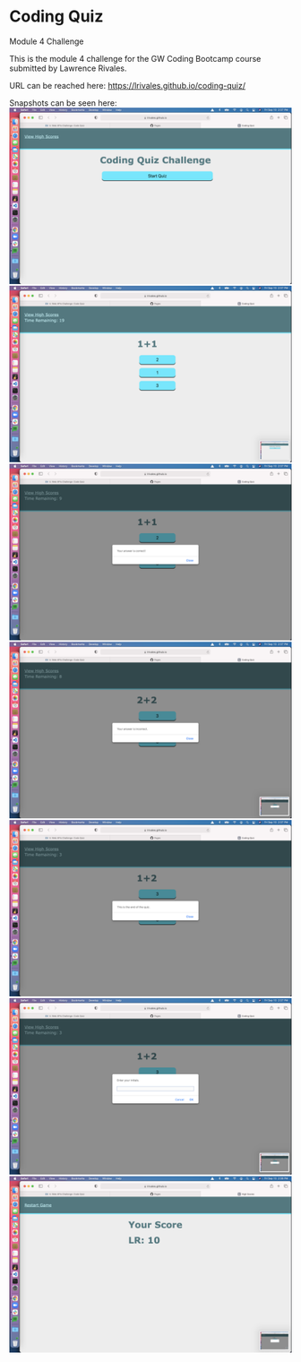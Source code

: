 # Coding Quiz

Module 4 Challenge

This is the module 4 challenge for the GW Coding Bootcamp course submitted by Lawrence Rivales.

URL can be reached here: https://lrivales.github.io/coding-quiz/

Snapshots can be seen here:
![Start](assets/snapshots/start.png)
![1st Question](assets/snapshots/first-question.png)
![Correct Answer](assets/snapshots/correct-answer.png)
![Incorrect Answer](assets/snapshots/incorrect-answer.png)
![End of Quiz](assets/snapshots/end.png)
![Enter Initials](assets/snapshots/enter-initials.png)
![Player Score](assets/snapshots/player-score.png)